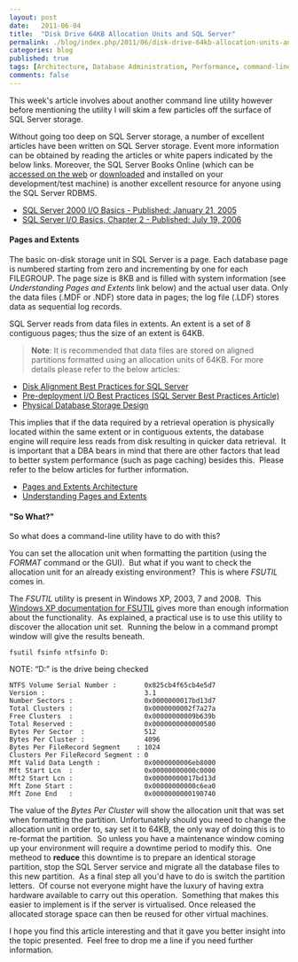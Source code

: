 ```yaml
---
layout: post
date:   2011-06-04
title:  "Disk Drive 64KB Allocation Units and SQL Server"
permalink: ./blog/index.php/2011/06/disk-drive-64kb-allocation-units-and-sql-server/
categories: blog
published: true
tags: [Architecture, Database Administration, Performance, command-line utilities, SQL Server, Storage, Upgrade, Database Migration]
comments: false
---
```

This week's article involves about another command line utility however before mentioning the utility I will skim a few particles off the surface of SQL Server storage.

Without going too deep on SQL Server storage, a number of excellent articles have been written on SQL Server storage. Event more information can be obtained by reading the articles or white papers indicated by the below links. Moreover, the SQL Server Books Online (which can be [accessed on the web](http://msdn.microsoft.com/en-us/library/ms130214.aspx) or [downloaded](http://www.microsoft.com/downloads/en/results.aspx?freetext=SQL+Server+Books+Online) and installed on your development/test machine) is another excellent resource for anyone using the SQL Server RDBMS.

* [SQL Server 2000 I/O Basics - Published: January 21, 2005](http://technet.microsoft.com/en-us/library/cc966500.aspx)
* [SQL Server I/O Basics, Chapter 2 - Published: July 19, 2006](http://technet.microsoft.com/en-us/library/cc917726.aspx)
&nbsp;

#### Pages and Extents ####

The basic on-disk storage unit in SQL Server is a page. Each database page is numbered starting from zero and incrementing by one for each FILEGROUP. The page size is 8KB and is filled with system information (see _Understanding Pages and Extents_ link below) and the actual user data. Only the data files (.MDF or .NDF) store data in pages; the log file (.LDF) stores data as sequential log records.

SQL Server reads from data files in extents. An extent is a set of 8 contiguous pages; thus the size of an extent is 64KB.


> **Note**: It is recommended that data files are stored on aligned partitions formatted using an allocation units of 64KB. For more details please refer to the below articles:

* [Disk Alignment Best Practices for SQL Server](http://msdn.microsoft.com/en-us/library/dd758814.aspx)
* [Pre-deployment I/O Best Practices (SQL Server Best Practices Article)](http://www.microsoft.com/technet/prodtechnol/sql/bestpractice/pdpliobp.mspx)
* [Physical Database Storage Design](http://www.microsoft.com/technet/prodtechnol/sql/2005/physdbstor.mspx)

This implies that if the data required by a retrieval operation is physically located within the same extent or in contiguous extents, the database engine will require less reads from disk resulting in quicker data retrieval.  It is important that a DBA bears in mind that there are other factors that lead to better system performance (such as page caching) besides this.  Please refer to the below articles for further information.

* [Pages and Extents Architecture](http://msdn.microsoft.com/en-us/library/cc280360.aspx)
* [Understanding Pages and Extents](http://msdn.microsoft.com/en-us/library/ms190969.aspx)
&nbsp;

#### "So What?" ####

So what does a command-line utility have to do with this?

You can set the allocation unit when formatting the partition (using the _FORMAT_ command or the GUI).  But what if you want to check the allocation unit for an already existing environment?  This is where _FSUTIL_ comes in.

The _FSUTIL_ utility is present in Windows XP, 2003, 7 and 2008.  This [Windows XP documentation for FSUTIL](http://www.microsoft.com/resources/documentation/windows/xp/all/proddocs/en-us/fsutil.mspx) gives more than enough information about the functionality.  As explained, a practical use is to use this utility to discover the allocation unit set.  Running the below in a command prompt window will give the results beneath.

``` text
fsutil fsinfo ntfsinfo D:
```

NOTE: “D:” is the drive being checked

``` text
NTFS Volume Serial Number :       0x825cb4f65cb4e5d7
Version :                         3.1
Number Sectors :                  0x0000000017bd13d7
Total Clusters :                  0x0000000002f7a27a
Free Clusters  :                  0x00000000009b639b
Total Reserved :                  0x0000000000000580
Bytes Per Sector  :               512
Bytes Per Cluster :               4096
Bytes Per FileRecord Segment    : 1024
Clusters Per FileRecord Segment : 0
Mft Valid Data Length :           0x0000000006eb8000
Mft Start Lcn  :                  0x00000000000c0000
Mft2 Start Lcn :                  0x00000000017bd13d
Mft Zone Start :                  0x00000000000c6ea0
Mft Zone End   :                  0x0000000000190740
```

The value of the _Bytes Per Cluster_ will show the allocation unit that was set when formatting the partition. Unfortunately should you need to change the allocation unit in order to, say set it to 64KB, the only way of doing this is to re-format the partition.  So unless you have a maintenance window coming up your environment will require a downtime period to modify this.  One metheod to **reduce** this downtime is to prepare an identical storage partition, stop the SQL Server service and migrate all the database files to this new partition.  As a final step all you'd have to do is switch the partition letters.  Of course not everyone might have the luxury of having extra hardware available to carry out this operation.  Something that makes this easier to implement is if the server is virtualised. Once released the allocated storage space can then be reused for other virtual machines.

I hope you find this article interesting and that it gave you better insight into the topic presented.  Feel free to drop me a line if you need further information.
